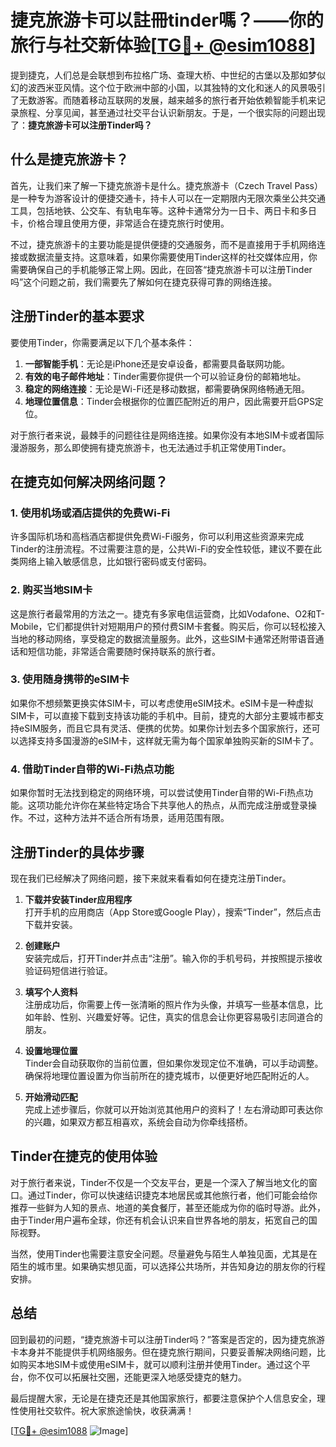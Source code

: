 # 捷克旅游卡可以註冊tinder嗎？——你的旅行与社交新体验[[TG💪+ @esim1088](https://t.me/s/esim1088)]

提到捷克，人们总是会联想到布拉格广场、查理大桥、中世纪的古堡以及那如梦似幻的波西米亚风情。这个位于欧洲中部的小国，以其独特的文化和迷人的风景吸引了无数游客。而随着移动互联网的发展，越来越多的旅行者开始依赖智能手机来记录旅程、分享见闻，甚至通过社交平台认识新朋友。于是，一个很实际的问题出现了：**捷克旅游卡可以注册Tinder吗？**

## **什么是捷克旅游卡？**

首先，让我们来了解一下捷克旅游卡是什么。捷克旅游卡（Czech Travel Pass）是一种专为游客设计的便捷交通卡，持卡人可以在一定期限内无限次乘坐公共交通工具，包括地铁、公交车、有轨电车等。这种卡通常分为一日卡、两日卡和多日卡，价格合理且使用方便，非常适合在捷克旅行时使用。

不过，捷克旅游卡的主要功能是提供便捷的交通服务，而不是直接用于手机网络连接或数据流量支持。这意味着，如果你需要使用Tinder这样的社交媒体应用，你需要确保自己的手机能够正常上网。因此，在回答“捷克旅游卡可以注册Tinder吗”这个问题之前，我们需要先了解如何在捷克获得可靠的网络连接。

## **注册Tinder的基本要求**

要使用Tinder，你需要满足以下几个基本条件：

1. **一部智能手机**：无论是iPhone还是安卓设备，都需要具备联网功能。
2. **有效的电子邮件地址**：Tinder需要你提供一个可以验证身份的邮箱地址。
3. **稳定的网络连接**：无论是Wi-Fi还是移动数据，都需要确保网络畅通无阻。
4. **地理位置信息**：Tinder会根据你的位置匹配附近的用户，因此需要开启GPS定位。

对于旅行者来说，最棘手的问题往往是网络连接。如果你没有本地SIM卡或者国际漫游服务，那么即使拥有捷克旅游卡，也无法通过手机正常使用Tinder。

## **在捷克如何解决网络问题？**

### **1. 使用机场或酒店提供的免费Wi-Fi**
许多国际机场和高档酒店都提供免费Wi-Fi服务，你可以利用这些资源来完成Tinder的注册流程。不过需要注意的是，公共Wi-Fi的安全性较低，建议不要在此类网络上输入敏感信息，比如银行密码或支付密码。

### **2. 购买当地SIM卡**
这是旅行者最常用的方法之一。捷克有多家电信运营商，比如Vodafone、O2和T-Mobile，它们都提供针对短期用户的预付费SIM卡套餐。购买后，你可以轻松接入当地的移动网络，享受稳定的数据流量服务。此外，这些SIM卡通常还附带语音通话和短信功能，非常适合需要随时保持联系的旅行者。

### **3. 使用随身携带的eSIM卡**
如果你不想频繁更换实体SIM卡，可以考虑使用eSIM技术。eSIM卡是一种虚拟SIM卡，可以直接下载到支持该功能的手机中。目前，捷克的大部分主要城市都支持eSIM服务，而且它具有灵活、便携的优势。如果你计划去多个国家旅行，还可以选择支持多国漫游的eSIM卡，这样就无需为每个国家单独购买新的SIM卡了。

### **4. 借助Tinder自带的Wi-Fi热点功能**
如果你暂时无法找到稳定的网络环境，可以尝试使用Tinder自带的Wi-Fi热点功能。这项功能允许你在某些特定场合下共享他人的热点，从而完成注册或登录操作。不过，这种方法并不适合所有场景，适用范围有限。

## **注册Tinder的具体步骤**

现在我们已经解决了网络问题，接下来就来看看如何在捷克注册Tinder。

1. **下载并安装Tinder应用程序**  
   打开手机的应用商店（App Store或Google Play），搜索“Tinder”，然后点击下载并安装。

2. **创建账户**  
   安装完成后，打开Tinder并点击“注册”。输入你的手机号码，并按照提示接收验证码短信进行验证。

3. **填写个人资料**  
   注册成功后，你需要上传一张清晰的照片作为头像，并填写一些基本信息，比如年龄、性别、兴趣爱好等。记住，真实的信息会让你更容易吸引志同道合的朋友。

4. **设置地理位置**  
   Tinder会自动获取你的当前位置，但如果你发现定位不准确，可以手动调整。确保将地理位置设置为你当前所在的捷克城市，以便更好地匹配附近的人。

5. **开始滑动匹配**  
   完成上述步骤后，你就可以开始浏览其他用户的资料了！左右滑动即可表达你的兴趣，如果双方都互相喜欢，系统会自动为你牵线搭桥。

## **Tinder在捷克的使用体验**

对于旅行者来说，Tinder不仅是一个交友平台，更是一个深入了解当地文化的窗口。通过Tinder，你可以快速结识捷克本地居民或其他旅行者，他们可能会给你推荐一些鲜为人知的景点、地道的美食餐厅，甚至还能成为你的临时导游。此外，由于Tinder用户遍布全球，你还有机会认识来自世界各地的朋友，拓宽自己的国际视野。

当然，使用Tinder也需要注意安全问题。尽量避免与陌生人单独见面，尤其是在陌生的城市里。如果确实想见面，可以选择公共场所，并告知身边的朋友你的行程安排。

## **总结**

回到最初的问题，“捷克旅游卡可以注册Tinder吗？”答案是否定的，因为捷克旅游卡本身并不能提供手机网络服务。但在捷克旅行期间，只要妥善解决网络问题，比如购买本地SIM卡或使用eSIM卡，就可以顺利注册并使用Tinder。通过这个平台，你不仅可以拓展社交圈，还能更深入地感受捷克的魅力。

最后提醒大家，无论是在捷克还是其他国家旅行，都要注意保护个人信息安全，理性使用社交软件。祝大家旅途愉快，收获满满！

[[TG💪+ @esim1088](https://t.me/s/esim1088) ![Image](https://i.postimg.cc/4NQfJmqS/Snipaste-2025-05-13-00-14-12.png)]
